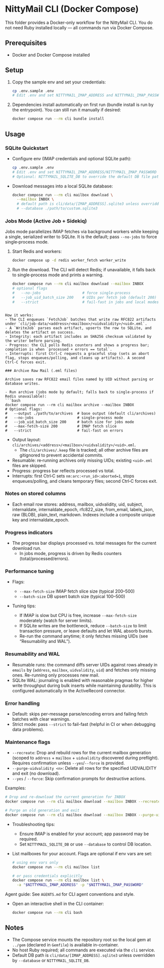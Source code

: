 # NittyMail CLI (Docker Compose)

This folder provides a Docker-only workflow for the NittyMail CLI. You do not need Ruby installed locally — all commands run via Docker Compose.

## Prerequisites

- Docker and Docker Compose installed

## Setup

1. Copy the sample env and set your credentials:
   ```bash
   cp .env.sample .env
   # Edit .env and set NITTYMAIL_IMAP_ADDRESS and NITTYMAIL_IMAP_PASSWORD
   ```

2. Dependencies install automatically on first run (bundle install is run by the entrypoint). You can still run it manually if desired:
   ```bash
   docker compose run --rm cli bundle install
   ```

## Usage

### SQLite Quickstart

- Configure env (IMAP credentials and optional SQLite path):
  ```bash
  cp .env.sample .env
  # Edit .env and set NITTYMAIL_IMAP_ADDRESS/NITTYMAIL_IMAP_PASSWORD
  # Optional: NITTYMAIL_SQLITE_DB to override the default DB file path
  ```

- Download messages into a local SQLite database:
  ```bash
  docker compose run --rm cli mailbox download \
    --mailbox INBOX \
    # default path is cli/data/[IMAP_ADDRESS].sqlite3 unless overridden
    # --database ./path/to/custom.sqlite3
  ```

### Jobs Mode (Active Job + Sidekiq)

Jobs mode parallelizes IMAP fetches via background workers while keeping a single, serialized writer to SQLite. It is the default; pass `--no-jobs` to force single‑process mode.

1) Start Redis and workers:
   ```bash
   docker compose up -d redis worker_fetch worker_write
   ```

2) Run the download. The CLI will detect Redis; if unavailable, it falls back to single‑process mode and prints a warning.
   ```bash
   docker compose run --rm cli mailbox download --mailbox INBOX
   # optional flags
   #   --no-jobs                   # force single-process
   #   --job_uid_batch_size 200    # UIDs per fetch job (default 200)
   #   --strict                    # fail-fast in jobs and local modes
  ```

How it works:
- The CLI enqueues `FetchJob` batches that write raw RFC822 artifacts under `cli/job-data/<address>/<mailbox>/<uidvalidity>/<uid>.eml`.
- A `WriteJob` parses each artifact, upserts the row to SQLite, and deletes the artifact on success.
- Integrity: each artifact includes an SHA256 checksum validated by the writer before parsing.
- Progress: the CLI polls Redis counters and shows a progress bar; completion is when `processed + errors == total`.
- Interrupts: first Ctrl‑C requests a graceful stop (sets an abort flag, stops enqueues/polling, and cleans up artifacts). A second Ctrl‑C forces exit.

### Archive Raw Mail (.eml files)

Archive saves raw RFC822 email files named by UID without parsing or database writes.

- Run archive (jobs mode by default; falls back to single‑process if Redis unavailable):
  ```bash
  docker compose run --rm cli mailbox archive --mailbox INBOX
  # Optional flags:
  #   --output ./path/to/archives  # base output (default cli/archives)
  #   --no-jobs                    # single‑process mode
  #   --job_uid_batch_size 200     # batch size for jobs mode
  #   --max-fetch-size 200         # IMAP fetch slice
  #   --strict                     # fail‑fast on errors
  ```

- Output layout: `cli/archives/<address>/<mailbox>/<uidvalidity>/<uid>.eml`.
  - The `cli/archives/.keep` file is tracked; all other archive files are gitignored to prevent accidental commits.
- Resumable: re‑running archives only missing UIDs; existing `<uid>.eml` files are skipped.
- Progress: progress bar reflects processed vs total.
- Interrupts: first Ctrl‑C sets `nm:arc:<run_id>:aborted=1`, stops enqueues/polling, and cleans temporary files; second Ctrl‑C forces exit.

### Notes on stored columns

- Each email row stores: address, mailbox, uidvalidity, uid, subject, internaldate, internaldate_epoch, rfc822_size, from_email, labels_json, raw (BLOB), plain_text, markdown. Indexes include a composite unique key and internaldate_epoch.

### Progress indicators

- The progress bar displays processed vs. total messages for the current download run.
  - In jobs mode, progress is driven by Redis counters (total/processed/errors).

### Performance tuning

- Flags:
  - `--max-fetch-size` IMAP fetch slice size (typical 200–500)
  - `--batch-size` DB upsert batch size (typical 100–500)

- Tuning tips:
  - If IMAP is slow but CPU is free, increase `--max-fetch-size` moderately (watch for server limits).
  - If SQLite writes are the bottleneck, reduce `--batch-size` to limit transaction pressure, or leave defaults and let WAL absorb bursts.
  - Re-run the command anytime; it only fetches missing UIDs (see “Resumability and WAL”).

### Resumability and WAL

- Resumable runs: the command diffs server UIDs against rows already in `emails` by (`address`, `mailbox`, `uidvalidity`, `uid`) and fetches only missing ones. Re-running only processes new mail.
- SQLite WAL: journaling is enabled with reasonable pragmas for higher write throughput during bulk inserts while maintaining durability. This is configured automatically in the ActiveRecord connector.

### Error handling

- Default: skips per-message parse/encoding errors and failing fetch batches with clear warnings.
- Strict mode: pass `--strict` to fail-fast (helpful in CI or when debugging data problems).

### Maintenance flags

- `--recreate`: Drop and rebuild rows for the current mailbox generation (scoped to `address` + `mailbox` + `uidvalidity` discovered during preflight). Requires confirmation unless `--yes`/`--force` is provided.
- `--purge-uidvalidity <n>`: Delete all rows for the specified UIDVALIDITY and exit (no download).
- `--yes` / `--force`: Skip confirmation prompts for destructive actions.

Examples:

```bash
# Drop and re-download the current generation for INBOX
docker compose run --rm cli mailbox download --mailbox INBOX --recreate --yes

# Purge an old generation and exit
docker compose run --rm cli mailbox download --mailbox INBOX --purge-uidvalidity 12345 --yes
```

- Troubleshooting tips:
  - Ensure IMAP is enabled for your account; app password may be required.
  - Set `NITTYMAIL_SQLITE_DB` or use `--database` to control DB location.

- List mailboxes for your account. Flags are optional if env vars are set:
  ```bash
  # using env vars only
  docker compose run --rm cli mailbox list

  # or pass credentials explicitly
  docker compose run --rm cli mailbox list \
    -a "$NITTYMAIL_IMAP_ADDRESS" -p "$NITTYMAIL_IMAP_PASSWORD"
  ```

Agent guide: See `AGENTS.md` for CLI agent conventions and style.

- Open an interactive shell in the CLI container:
  ```bash
  docker compose run --rm cli bash
  ```

## Notes

- The Compose service mounts the repository root so the local gem at `../gem` (declared in `Gemfile`) is available in-container.
- No host Ruby required; all commands are executed via the `cli` service.
- Default DB path is `cli/data/[IMAP_ADDRESS].sqlite3` unless overridden by `--database` or `NITTYMAIL_SQLITE_DB`.
